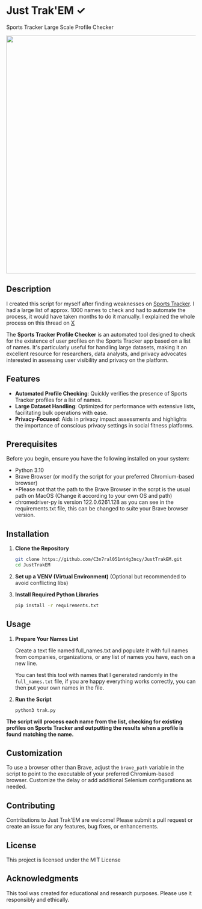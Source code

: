 # Just Trak'EM ✓
Sports Tracker Large Scale Profile Checker 

<img src="https://github.com/C3n7ral051nt4g3ncy/JustTrak-EM/assets/104733166/a68c0814-89b0-4ff9-b814-0e32a900fe8b" width='633'>

## Description

I created this script for myself after finding weaknesses on [Sports Tracker](https://www.sports-tracker.com). 
I had a large list of approx. 1000 names to check and had to automate the process, it would have taken months to do it manually.
I explained the whole process on this thread on [X](https://twitter.com/OSINT_Tactical/status/1770471606038483270)


The **Sports Tracker Profile Checker** is an automated tool designed to check for the existence of user profiles on the Sports Tracker app based on a list of names. 
It's particularly useful for handling large datasets, making it an excellent resource for researchers, data analysts, and privacy advocates interested in assessing user visibility and privacy on the platform.

## Features

- **Automated Profile Checking**: Quickly verifies the presence of Sports Tracker profiles for a list of names.
- **Large Dataset Handling**: Optimized for performance with extensive lists, facilitating bulk operations with ease.
- **Privacy-Focused**: Aids in privacy impact assessments and highlights the importance of conscious privacy settings in social fitness platforms.

## Prerequisites

Before you begin, ensure you have the following installed on your system:

- Python 3.10
- Brave Browser (or modify the script for your preferred Chromium-based browser)
- *Please not that the path to the Brave Browser in the scrpt is the usual path on MacOS (Change it according to your own OS and path)
- chromedriver-py is version 122.0.6261.128 as you can see in the requirements.txt file, this can be changed to suite your Brave browser version.

## Installation

1. **Clone the Repository**

   ```bash
   git clone https://github.com/C3n7ral051nt4g3ncy/JustTrakEM.git
   cd JustTrakEM

2. **Set up a VENV (Virtual Environment)** (Optional but recommended to avoid conflicting libs)
3. **Install Required Python Libraries**
   ```bash
   pip install -r requirements.txt

## Usage 

1. **Prepare Your Names List**

   Create a text file named full_names.txt and populate it with full names from companies, organizations, or any list of names you have, each on a new line.

   You can test this tool with names that I generated randomly in the ```full_names.txt``` file, if you are happy everything works correctly, you can then put your own names in the file.


3. **Run the Script**

   ```python3 trak.py```


**The script will process each name from the list, checking for existing profiles on Sports Tracker and outputting the results when a profile is found matching the name.**

## Customization
To use a browser other than Brave, adjust the ```brave_path``` variable in the script to point to the executable of your preferred Chromium-based browser.
Customize the delay or add additional Selenium configurations as needed.

## Contributing
Contributions to Just Trak'EM are welcome! Please submit a pull request or create an issue for any features, bug fixes, or enhancements.

## License
This project is licensed under the MIT License

## Acknowledgments
This tool was created for educational and research purposes. Please use it responsibly and ethically.

